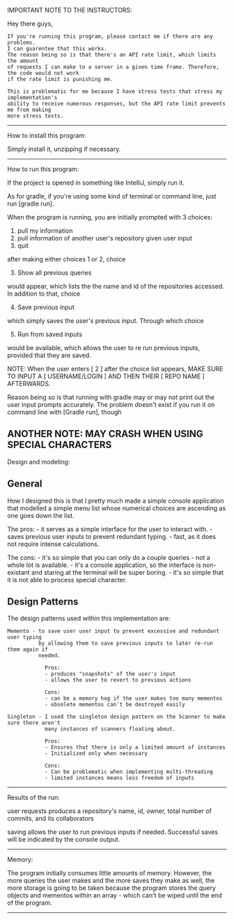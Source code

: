 IMPORTANT NOTE TO THE INSTRUCTORS:

Hey there guys,

	If you're running this program, please contact me if there are any problems.
	I can guarentee that this works.
	The reason being so is that there's an API rate limit, which limits the amount
	of requests I can make to a server in a given time frame. Therefore, the code would not work
	if the rate limit is punishing me.
	
	This is problematic for me because I have stress tests that stress my implementation's
	ability to receive numerous responses, but the API rate limit prevents me from making
	more stress tests.


-------------------------------------------------------------
How to install this program:

Simply install it, unzipping if necessary.

-------------------------------------------------------------

How to run this program:

If the project is opened in something like IntelliJ, simply run it.

As for gradle, if you're using some kind of terminal or command line,
just run [gradle run].

When the program is running, you are initially prompted with 3 choices:

1. pull my information
2. pull information of another user's repository given user input
0. quit

after making either choices 1 or 2, choice

3. Show all previous queries

would appear, which lists the the name and id of the repositories accessed.
In addition to that, choice 

4. Save previous input

which simply saves the user's previous input. Through which choice

5. Run from saved inputs

would be available, which allows the user to re run previous inputs,
provided that they are saved.

NOTE: When the user enters [ 2 ] after the choice list appears,
MAKE SURE TO INPUT A [ USERNAME/LOGIN ] AND THEN THEIR [ REPO NAME ]
AFTERWARDS.

Reason being so is that running with gradle may or may not print
out the user input prompts accurately.
The problem doesn't exist if you run it on command line with [Gradle run], though

ANOTHER NOTE: MAY CRASH WHEN USING SPECIAL CHARACTERS
-------------------------------------------------------------

Design and modeling:

General
-------
How I designed this is that I pretty much made a simple console application that modelled 
a simple menu list whose numerical choices are ascending as one goes down the list.

The pros:
	- it serves as a simple interface for the user to interact with.
	- saves previous user inputs to prevent redundant typing.
	- fast, as it does not require intense calculations.

The cons:
	- it's so simple that you can only do a couple queries - not a whole lot is available.
	- it's a console application, so the interface is non-existant and staring at the
	  terminal will be super boring.
	- it's so simple that it is not able to process special character.
	
Design Patterns
---------------
The design patterns used within this implementation are:

	Memento - to save user user input to prevent excessive and redundant user typing
			  by allowing them to save previous inputs to later re-run them again if
			  needed.
			  
				Pros:
				- produces "snapshots" of the user's input
				- allows the user to revert to previous actions
				
				Cons:
				- can be a memory hog if the user makes too many mementos
				- obselete mementos can't be destroyed easily
	
	Singleton - I used the singleton design pattern on the Scanner to make sure there aren't
				many instances of scanners floating about.
				
				Pros:
				- Ensures that there is only a limited amount of instances
				- Initialized only when necessary
				
				Cons:
				- Can be problematic when implementing multi-threading
				- limited instances means less freedom of inputs

-------------------------------------------------------------

Results of the run:

user requests produces a repository's name, id, owner, total number of commits, and its collaborators

saving allows the user to run previous inputs if needed. Successful saves will be indicated
by the console output.

-------------------------------------------------------------

Memory:

The program initially consumes little amounts of memory. However,
the more queries the user makes and the more saves they make as well,
the more storage is going to be taken because the program
stores the query objects and mementos within an array - which can't be
wiped until the end of the program.

-------------------------------------------------------------
